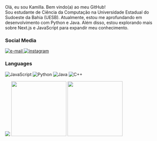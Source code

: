 <p>Olá, eu sou Kamilla. Bem vindo(a) ao meu GitHub!<br>Sou estudante de Ciência da Computação na Universidade Estadual do Sudoeste da Bahia (UESB). Atualmente, estou me aprofundando em desenvolvimento com Python e Java. Além disso, estou explorando mais sobre Next.js e JavaScript para expandir meu conhecimento.
<br>
    <h3>Social Media</h3>
    </a>
    <a href="kamillabitencourt18@gmail.com">
        <img src="https://img.shields.io/badge/Email-312E38?style=flat-square&logo=gmail&logoColor=white" alt="e-mail">
    </a>
    <a href="https://www.instagram.com/bitencourtkamilla/">
        <img src="https://img.shields.io/badge/Instagram-312E38?style=flat-square&logo=instagram" alt="instagram">
    </a>
</p>

### Languages

![JavaScript](https://img.shields.io/badge/javascript-312E38?style=for-the-badge&logo=javascript)
![Python](https://img.shields.io/badge/python-312E38?style=for-the-badge&logo=python)
![Java](https://img.shields.io/badge/java-312E38?style=for-the-badge&logo=openjdk)
![C++](https://img.shields.io/badge/C++-312E38?style=for-the-badge&logo=c%2B%2B)

<img src="https://github-readme-stats.vercel.app/api/top-langs/?username=Kamilla31788&layout=compact&theme=tokyonight"/>


<img src="http://github-profile-summary-cards.vercel.app/api/cards/most-commit-language?username=Kamilla31788&layout=donut&theme=tokyonight" height="180em"/>
<img src="http://github-profile-summary-cards.vercel.app/api/cards/repos-per-language?username=Kamilla31788&layout=donut&theme=tokyonight" height="180em"/>





